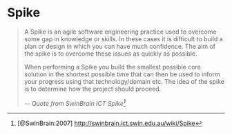 # Spike

> A Spike is an agile software engineering practice used to overcome some gap in knowledge or skills. In these cases it is difficult to build a plan or design in which you can have much confidence. The aim of the spike is to overcome these issues as quickly as possible.
>
> When performing a Spike you build the smallest possible core solution in the shortest possible time that can then be used to inform your progress using that technology/domain etc. The idea of the spike is to determine how the project should proceed.
>
> -- <cite>Quote from SwinBrain ICT Spike[^SwinBrain]</cite>


[^SwinBrain]: [@SwinBrain:2007] http://swinbrain.ict.swin.edu.au/wiki/Spike

